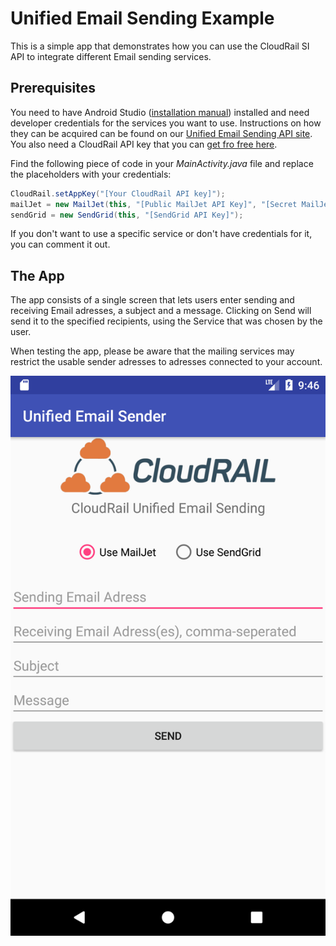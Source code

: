 # Unified Email Sending Example
This is a simple app that demonstrates how you can use the CloudRail SI API to integrate different Email sending services.
## Prerequisites
You need to have Android Studio ([installation manual](https://developer.android.com/studio/install.html)) installed and need developer credentials for the services you want to use. Instructions on how they can be acquired can be found on our [Unified Email Sending API site](https://cloudrail.com/integrations/interfaces/Email;serviceIds=SendGrid%2CMailJet). You also need a CloudRail API key that you can [get fro free here](https://cloudrail.com/signup).

Find the following piece of code in your *MainActivity.java* file and replace the placeholders with your credentials:

```java
CloudRail.setAppKey("[Your CloudRail API key]");
mailJet = new MailJet(this, "[Public MailJet API Key]", "[Secret MailJet API Key]");
sendGrid = new SendGrid(this, "[SendGrid API Key]");
```
If you don't want to use a specific service or don't have credentials for it, you can comment it out.


## The App
The app consists of a single screen that lets users enter sending and receiving Email adresses, a subject and a message. Clicking on Send will send it to the specified recipients, using the Service that was chosen by the user.

When testing the app, please be aware that the mailing services may restrict the usable sender adresses to adresses connected to your account.

![screenshot1](https://github.com/CloudRail/cloudrail.github.io/raw/master/img/android_demo_email.png)
